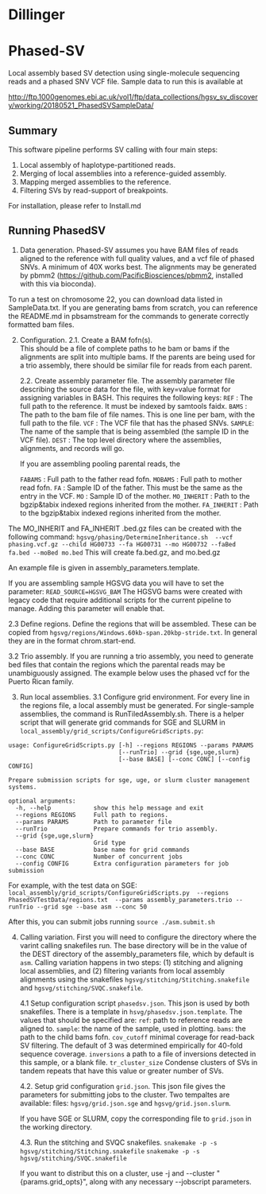 # Dillinger
Phased-SV
=========

Local assembly based SV detection using single-molecule sequencing reads
and a phased SNV VCF file. Sample data to run this is available at

http://ftp.1000genomes.ebi.ac.uk/vol1/ftp/data_collections/hgsv_sv_discovery/working/20180521_PhasedSVSampleData/

Summary
-------

This software pipeline performs SV calling with four main steps:
1. Local assembly of haplotype-partitioned reads.
2. Merging of local assemblies into a reference-guided assembly.
3. Mapping merged assemblies to the reference.
4. Filtering SVs by read-support of breakpoints.


For installation, please refer to Install.md


Running PhasedSV
----------------

1. Data generation.
Phased-SV assumes you have BAM files of reads aligned to the
reference with full quality values, and a vcf file of phased SNVs. A
minimum of 40X works best. The alignments may be generated by pbmm2
(https://github.com/PacificBiosciences/pbmm2, installed with this via
bioconda). 

To run a test on chromosome 22, you can download data listed in
SampleData.txt. If you are generating bams from scratch, you can
reference the README.md in pbsamstream for the commands to generate
correctly formatted bam files.

2. Configuration.
   2.1. Create a BAM fofn(s).  
        This should be a file of complete paths to he bam or bams if
   the alignments are split into multiple bams. If the parents are
   being used for a trio assembly, there should be similar file for
   reads from each parent. 

   2.2. Create assembly parameter file.
   The assembly parameter file describing the source data for the
   file, with key=value format for assigning variables in BASH. This requires the following keys: 
      `REF`   : The full path to the reference. It must be indexed
                by samtools faidx.
      `BAMS`  : The path to the bam file of file names. This is one line per
	              bam, with the full path to the file. 
      `VCF`   : The VCF file that has the phased SNVs. 
      `SAMPLE`: The name of the sample that is being assembled (the sample ID
	     in the VCF file).
      `DEST`  : The top level directory where the assemblies, alignments, and records will go.

	 If you are assembling pooling parental reads, the 

    `FABAMS`  : Full path to the father read fofn.
    `MOBAMS`  : Full path to mother read fofn.
    `FA`      : Sample ID of the father. This must be the same as the
                entry in the VCF.
    `MO`      : Sample ID of the mother.
    `MO_INHERIT` : Path to the bgzip&tabix indexed regions inherited
    from the mother. 
		`FA_INHERIT` : Path to the bgzip&tabix indexed regions inherited
    from the mother. 

The MO_INHERIT and FA_INHERIT .bed.gz files can be created with the
following command:
`hgsvg/phasing/DetermineInheritance.sh  --vcf phasing.vcf.gz --child
HG00733 --fa HG00731 --mo HG00732 --faBed fa.bed --moBed mo.bed`
This will create fa.bed.gz, and mo.bed.gz

  An example file is given in assembly_parameters.template.

  If you are assembling sample HGSVG data you will have to
  set the parameter:
      `READ_SOURCE=HGSVG_BAM`
  The HGSVG bams were created with legacy code that require additional
  scripts for the current pipeline to manage. Adding this parameter
  will enable that. 



   2.3 Define regions.
    Define the regions that will be assembled. These can be copied
    from `hgsvg/regions/Windows.60kb-span.20kbp-stride.txt`.  In general
    they are in the format chrom.start-end. 
 

  3.2 Trio assembly.
	   If you are running a trio assembly, you need to generate bed
	   files that contain the regions which the parental reads may be
	   unambiguously assigned.  The example below uses the phased vcf
	   for the Puerto Rican family.

3. Run local assemblies.
   3.1 Configure grid environment. 
 For every line in the regions file, a local assembly must be
   generated. For single-sample assemblies, the command is
   RunTiledAssembly.sh. There is a helper script that will generate
   grid commands for SGE and SLURM in
   `local_assembly/grid_scripts/ConfigureGridScripts.py`: 

```
usage: ConfigureGridScripts.py [-h] --regions REGIONS --params PARAMS
                               [--runTrio] --grid {sge,uge,slurm}
                               [--base BASE] [--conc CONC] [--config CONFIG]

Prepare submission scripts for sge, uge, or slurm cluster management systems.

optional arguments:
  -h, --help            show this help message and exit
  --regions REGIONS     Full path to regions.
  --params PARAMS       Path to parameter file
  --runTrio             Prepare commands for trio assembly.
  --grid {sge,uge,slurm}
                        Grid type
  --base BASE           base name for grid commands
  --conc CONC           Number of concurrent jobs
  --config CONFIG       Extra configuration parameters for job submission
```
   For example, with the test data on SGE:
`local_assembly/grid_scripts/ConfigureGridScripts.py  --regions PhasedSVTestData/regions.txt  --params assembly_parameters.trio --runTrio --grid sge --base asm --conc 50`

After this, you can submit jobs running `source ./asm.submit.sh`

4. Calling variation.
First you will need to configure the directory where the varint
calling snakefiles run. The base directory will be in the value of the
DEST directory of the assembly_parameters file, which by default is
`asm`.
Calling variation happens in two steps: (1) stitching and aligning
local assemblies, and (2) filtering variants from local assembly
alignments using the snakefiles `hgsvg/stitching/Stitching.snakefile` and
`hgsvg/stitching/SVQC.snakefile`.

   4.1 Setup configuration script `phasedsv.json`. This json is used by
both snakefiles.
There is a template in `hsvg/phasedsv.json.template`. The values that
should be specified are:
 `ref`: path to reference reads are aligned to.
 `sample`: the name of the sample, used in plotting.
 `bams`: the path to the child bams fofn.
 `cov_cutoff` minimal coverage for read-back SV filtering. The default
 of 3 was determined empirically for 40-fold sequence coverage.
 `inversions` a path to a file of inversions detected in this
 sample, or a blank file.
 `tr_cluster_size` Condense clusters of SVs in tandem repeats that
 have this value or greater number of SVs.

   4.2. Setup grid configuration `grid.json`.
   This json file gives the parameters for submitting jobs to the
   cluster. Two tempaltes are available:
   files: `hgsvg/grid.json.sge` and `hgsvg/grid.json.slurm`.

   If you have SGE or SLURM, copy the corresponding file to `grid.json`
   in the working directory.

   4.3. Run the stitching and SVQC snakefiles.
   `snakemake -p -s hgsvg/stitching/Stitching.snakefile`
   `snakemake -p -s hgsvg/stitching/SVQC.snakefile`

	 If you want to distribut this on a cluster, use -j and --cluster
	 "{params.grid_opts}", along with any necessary --jobscript
	 parameters.   
